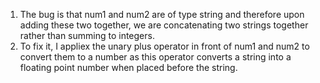 1. The bug is that num1 and num2 are of type string and therefore upon adding these two together, we are concatenating two strings together rather than summing to integers.
2. To fix it, I appliex the unary plus operator in front of num1 and num2 to convert them to a number as this operator converts a string into a floating point number when placed before the string.